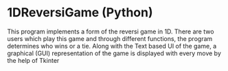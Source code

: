 # 1DReversiGame (Python)

 This program implements a  form of the reversi game in 1D. There are two users which play this game and through different functions, the program determines who wins or a tie. Along with the Text based UI of the game, a graphical (GUI) representation of the game is displayed with every move by the help of Tkinter
